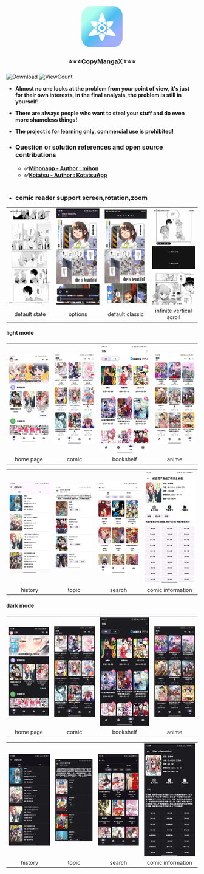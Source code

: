 <div align="center">
  <a href="https://github.com/crowforkotlin/PasteMangaX">
    <img src="docs/images/PasteMangaX-Radius.png" alt="Logo" width="108" height="108">
  </a>

<h3 align="center">⭐⭐⭐CopyMangaX⭐⭐⭐</h3>
</div>

<p>
<img alt="Download" src="https://img.shields.io/github/downloads/crowforkotlin/CopyMangaX/total.svg"/>
<img alt="ViewCount" src="https://views.whatilearened.today/views/github/crowforkotlin/CopyMangaX.svg"/>
</p>


- **Almost no one looks at the problem from your point of view, it's just for their own interests, in the final analysis, the problem is still in yourself!**

- **There are always people who want to steal your stuff and do even more shameless things!**

- **The project is for learning only, commercial use is prohibited!**

- ### **Question or solution references and open source contributions**
  - **✅[Mihonapp - Author : mihon](https://github.com/mihonapp/mihon)**
  - **✅[Kotatsu - Author : KotatsuApp](https://github.com/KotatsuApp/Kotatsu)**
<br></br>
- ### **comic reader support screen,rotation,zoom**
<table>
	<tr>
		<td align="center"><img src="docs/images/1.3.2_light_comic.jpg"></td>
		<td align="center"><img src="docs/images/1.3.2_dark_comic.jpg"></td>
		<td align="center"><img src="docs/images/1.3.2_dark_standard.jpg"></td>
		<td align="center"><img src="docs/images/1.3.2_light_stript.jpg"></td>
	</tr>
    <tr>
		<td align="center">default state</td>
		<td align="center">options</td>
        <td align="center">default classic</td>
        <td align="center">infinite vertical scroll</td>
	</tr>
</table>

#### light mode 
<table>
	<tr>
		<td align="center"><img src="docs/images/1.3.2_light_home.jpg"></td>
		<td align="center"><img src="docs/images/1.3.2_light_discover.jpg"></td>
		<td align="center"><img src="docs/images/1.3.2_light_bookshelf.jpg"></td>
		<td align="center"><img src="docs/images/1.3.2_light_anime.jpg"></td>
	</tr>
    <tr>
		<td align="center">home page</td>
		<td align="center">comic</td>
        <td align="center">bookshelf</td>
        <td align="center">anime</td>
	</tr>
</table>
<table>
	<tr>
		<td align="center"><img src="docs/images/1.3.2_light_history.jpg"></td>
		<td align="center"><img src="docs/images/1.3.2_light_topic.jpg"></td>
		<td align="center"><img src="docs/images/1.3.2_light_search.jpg"></td>
		<td align="center"><img src="docs/images/1.3.2_light_comic_info.jpg"></td>
	</tr>
    <tr>
		<td align="center">history</td>
		<td align="center">topic</td>
        <td align="center">search</td>
        <td align="center">comic information</td>
	</tr>
</table>

#### dark mode 
<table>
	<tr>
		<td align="center"><img src="docs/images/1.3.2_dark_home.jpg"></td>
		<td align="center"><img src="docs/images/1.3.2_dark_discover.jpg"></td>
		<td align="center"><img src="docs/images/1.3.2_dark_bookshelf.jpg"></td>
		<td align="center"><img src="docs/images/1.3.2_dark_anime.jpg"></td>
	</tr>
    <tr>
		<td align="center">home page</td>
		<td align="center">comic</td>
        <td align="center">bookshelf</td>
        <td align="center">anime</td>
	</tr>
</table>
<table>
	<tr>
		<td align="center"><img src="docs/images/1.3.2_dark_history.jpg"></td>
		<td align="center"><img src="docs/images/1.3.2_dark_topic.jpg"></td>
		<td align="center"><img src="docs/images/1.3.2_dark_search.jpg"></td>
		<td align="center"><img src="docs/images/1.3.2_dark_comic_info.jpg"></td>
	</tr>
    <tr>
		<td align="center">history</td>
		<td align="center">topic</td>
        <td align="center">search</td>
        <td align="center">comic information</td>
	</tr>
</table>